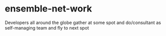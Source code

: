# ensemble-net-work
Developers all around the globe gather at some spot and do/consultant as self-managing team and fly to next spot
